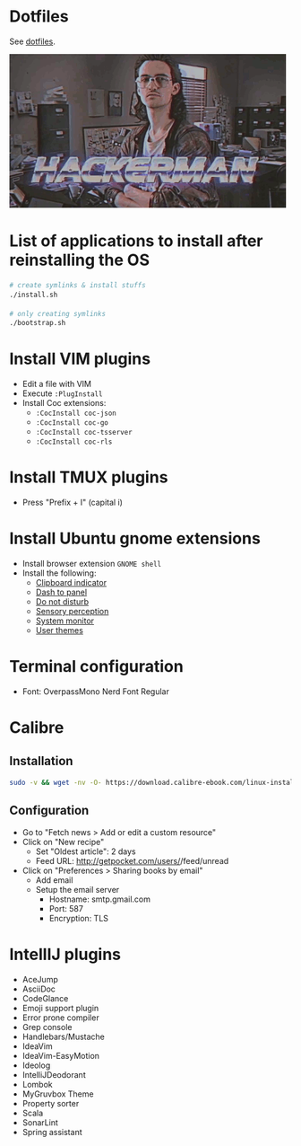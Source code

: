 # Dotfiles

See [dotfiles](http://dotfiles.github.io).

![dotfiles](dotfiles.gif)

# List of applications to install after reinstalling the OS

```bash
# create symlinks & install stuffs
./install.sh

# only creating symlinks
./bootstrap.sh
```

# Install VIM plugins

- Edit a file with VIM
- Execute `:PlugInstall`
- Install Coc extensions:
  - `:CocInstall coc-json`
  - `:CocInstall coc-go`
  - `:CocInstall coc-tsserver`
  - `:CocInstall coc-rls`

# Install TMUX plugins

- Press "Prefix + I" (capital i)

# Install Ubuntu gnome extensions

- Install browser extension `GNOME shell`
- Install the following:
  - [Clipboard indicator](https://extensions.gnome.org/extension/779/clipboard-indicator/)
  - [Dash to panel](https://extensions.gnome.org/extension/1160/dash-to-panel/)
  - [Do not disturb](https://extensions.gnome.org/extension/964/do-not-disturb-button/)
  - [Sensory perception](https://extensions.gnome.org/extension/1145/sensory-perception/)
  - [System monitor](https://extensions.gnome.org/extension/120/system-monitor/)
  - [User themes](https://extensions.gnome.org/extension/19/user-themes/)

# Terminal configuration

- Font: OverpassMono Nerd Font Regular

# Calibre

## Installation

```bash
sudo -v && wget -nv -O- https://download.calibre-ebook.com/linux-installer.sh | sudo sh /dev/stdin
```

## Configuration

- Go to "Fetch news > Add or edit a custom resource"
- Click on "New recipe"
  - Set "Oldest article": 2 days
  - Feed URL: http://getpocket.com/users/<username>/feed/unread
- Click on "Preferences > Sharing books by email"
  - Add email
  - Setup the email server
    - Hostname: smtp.gmail.com
    - Port: 587
    - Encryption: TLS

# IntellIJ plugins

- AceJump
- AsciiDoc
- CodeGlance
- Emoji support plugin
- Error prone compiler
- Grep console
- Handlebars/Mustache
- IdeaVim
- IdeaVim-EasyMotion
- Ideolog
- IntelliJDeodorant
- Lombok
- MyGruvbox Theme
- Property sorter
- Scala
- SonarLint
- Spring assistant

